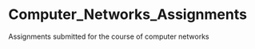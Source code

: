 Computer_Networks_Assignments
=============================

Assignments submitted for the course of computer networks
